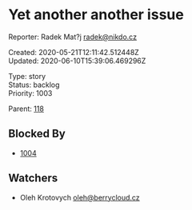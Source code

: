 # Yet another another issue

Reporter: Radek Mat?j <radek@nikdo.cz>  

Created: 2020-05-21T12:11:42.512448Z  
Updated: 2020-06-10T15:39:06.469296Z

Type: story  
Status: backlog  
Priority: 1003

Parent: [118](118.md "Night tool tip")

## Blocked By
- [1004](1004.md "Should be hot")

## Watchers
- Oleh Krotovych <oleh@berrycloud.cz>
